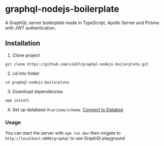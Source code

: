 # graphql-nodejs-boilerplate
A GraphQL server boilerplate made in TypeScript, Apollo Server and Prisma with JWT authentication.

## Installation
1. Clone project
```
git clone https://github.com/vikS7/graphql-nodejs-boilerplate.git
```

2. cd into folder
```
cd graphql-nodejs-boilerplate
```

3. Download dependencies
```
npm install
```

4. Set up database in ```prisma/schema```. [Connect to Databse](https://www.prisma.io/docs/getting-started/setup-prisma/start-from-scratch/relational-databases/connect-your-database-typescript-postgres)

### Usage

You can start the server with ```npm run dev``` then nvigate to ```http://localhost:4000/graphql``` to use GraphQl playground
